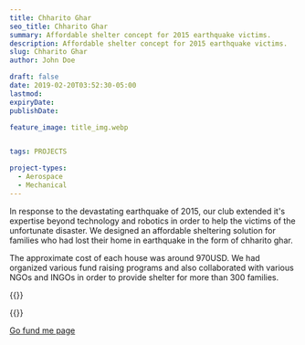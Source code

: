 ```yaml
---
title: Chharito Ghar
seo_title: Chharito Ghar
summary: Affordable shelter concept for 2015 earthquake victims.
description: Affordable shelter concept for 2015 earthquake victims.
slug: Chharito Ghar
author: John Doe

draft: false
date: 2019-02-20T03:52:30-05:00
lastmod: 
expiryDate: 
publishDate: 

feature_image: title_img.webp


tags: PROJECTS

project-types: 
  - Aerospace
  - Mechanical
---
```


In response to the devastating earthquake of 2015, our club extended it's expertise beyond technology and robotics in order to help the victims of the unfortunate disaster. We designed an affordable sheltering solution for families who had lost their home in earthquake in the form of chharito ghar.

The approximate cost of each house was around 970USD. We had organized various fund raising programs and also collaborated with various NGOs and INGOs in order to provide shelter for more than 300 families.

{{<image-with-caption img_src="3d.webp" cation="Chharito Sabhagriha">}}

{{<image-with-caption img_src="go_fund_me.webp" caption="Go Fund Me">}}

[Go fund me page](https://www.gofundme.com/f/reliefrobotics)


